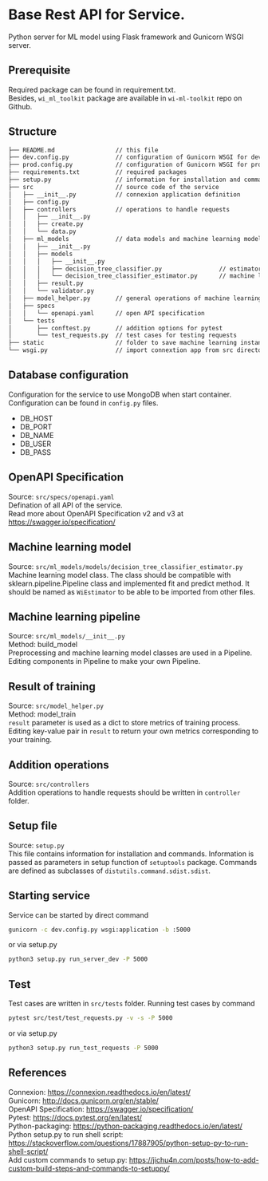 # Base Rest API for  Service.
Python server for ML model using Flask framework and Gunicorn WSGI server.

## Prerequisite
Required package can be found in requirement.txt.  
Besides, `wi_ml_toolkit` package are available in `wi-ml-toolkit` repo on Github.

## Structure
```bash
├── README.md                 // this file
├── dev.config.py             // configuration of Gunicorn WSGI for development deployment
├── prod.config.py            // configuration of Gunicorn WSGI for product deployment
├── requirements.txt          // required packages
├── setup.py                  // information for installation and commands
├── src                       // source code of the service
│   ├── __init__.py           // connexion application definition 
│   ├── config.py
│   ├── controllers           // operations to handle requests
│   │   ├── __init__.py
│   │   ├── create.py
│   │   └── data.py
│   ├── ml_models             // data models and machine learning models
│   │   ├── __init__.py
│   │   ├── models
│   │   │   ├── __init__.py
│   │   │   ├── decision_tree_classifier.py                // estimator, result and validator models
│   │   │   └── decision_tree_classifier_estimator.py      // machine learning model class
│   │   ├── result.py
│   │   └── validator.py
│   ├── model_helper.py       // general operations of machine learning model
│   ├── specs
│   │   └── openapi.yaml      // open API specification
│   └── tests
│       ├── conftest.py       // addition options for pytest
│       └── test_requests.py  // test cases for testing requests
├── static                    // folder to save machine learning instances
└── wsgi.py                   // import connextion app from src directory
```

## Database configuration
Configuration for the service to use MongoDB when start container. Configuration can be found in `config.py` files.
* DB_HOST
* DB_PORT
* DB_NAME
* DB_USER
* DB_PASS

## OpenAPI Specification
Source: `src/specs/openapi.yaml`  
Defination of all API of the service.  
Read more about OpenAPI Specification v2 and v3 at <https://swagger.io/specification/>

## Machine learning model
Source: `src/ml_models/models/decision_tree_classifier_estimator.py`  
Machine learning model class. The class should be compatible with sklearn.pipeline.Pipeline class and implemented fit and predict method. It should be named as `WiEstimator` to be able to be imported from other files.

## Machine learning pipeline
Source: `src/ml_models/__init__.py`  
Method: build_model  
Preprocessing and machine learning model classes are used in a Pipeline. Editing components in Pipeline to make your own Pipeline.

## Result of training
Source: `src/model_helper.py`  
Method: model_train   
`result` parameter is used as a dict to store metrics of training process. Editing key-value pair in `result` to return your own metrics corresponding to your training.

## Addition operations
Source: `src/controllers`  
Addition operations to handle requests should be written in `controller` folder.

## Setup file
Source: `setup.py`  
This file contains information for installation and commands. Information is passed as parameters in setup function of `setuptools` package. Commands are defined as subclasses of `distutils.command.sdist.sdist`.

## Starting service
Service can be started by direct command
```bash
gunicorn -c dev.config.py wsgi:application -b :5000
```
or via setup.py
```bash
python3 setup.py run_server_dev -P 5000
```

## Test
Test cases are written in `src/tests` folder. Running test cases by command
```bash
pytest src/test/test_requests.py -v -s -P 5000
```
or via setup.py
```bash
python3 setup.py run_test_requests -P 5000
```

## References
Connexion: <https://connexion.readthedocs.io/en/latest/>  
Gunicorn: <http://docs.gunicorn.org/en/stable/>  
OpenAPI Specification: <https://swagger.io/specification/>  
Pytest: <https://docs.pytest.org/en/latest/>  
Python-packaging: <https://python-packaging.readthedocs.io/en/latest/>  
Python setup.py to run shell script: <https://stackoverflow.com/questions/17887905/python-setup-py-to-run-shell-script/>  
Add custom commands to setup.py: <https://jichu4n.com/posts/how-to-add-custom-build-steps-and-commands-to-setuppy/>
